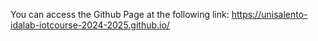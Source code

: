 You can access the Github Page at the following link: <a href="https://unisalento-idalab-iotcourse-2024-2025.github.io/">https://unisalento-idalab-iotcourse-2024-2025.github.io/</a>
